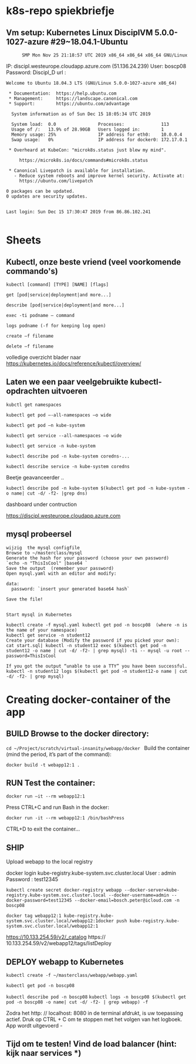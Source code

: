 # k8s-repo  spiekbriefje


## Vm setup: Kubernetes Linux DisciplVM 5.0.0-1027-azure #29~18.04.1-Ubuntu 
          SMP Mon Nov 25 21:18:57 UTC 2019 x86_64 x86_64 x86_64 GNU/Linux

IP:     discipl.westeurope.cloudapp.azure.com (51.136.24.239) 
User:   boscp08
Password: Discipl_D
url  :   


````
Welcome to Ubuntu 18.04.3 LTS (GNU/Linux 5.0.0-1027-azure x86_64)

 * Documentation:  https://help.ubuntu.com
 * Management:     https://landscape.canonical.com
 * Support:        https://ubuntu.com/advantage

  System information as of Sun Dec 15 18:05:34 UTC 2019

  System load:  0.0                Processes:              113
  Usage of /:   13.9% of 28.90GB   Users logged in:        1
  Memory usage: 25%                IP address for eth0:    10.0.0.4
  Swap usage:   0%                 IP address for docker0: 172.17.0.1

 * Overheard at KubeCon: "microk8s.status just blew my mind".

     https://microk8s.io/docs/commands#microk8s.status

 * Canonical Livepatch is available for installation.
   - Reduce system reboots and improve kernel security. Activate at:
     https://ubuntu.com/livepatch

0 packages can be updated.
0 updates are security updates.


Last login: Sun Dec 15 17:30:47 2019 from 86.86.102.241


````
 # Sheets 
 
 ## Kubectl, onze beste vriend (veel voorkomende commando's)
 
 `kubectl [command] [TYPE] [NAME] [flags] `

`get [pod|service|deployment|and more...] `

`describe [pod|service|deployment|and more...] `

`exec -ti podname – command `

`logs podname (-f for keeping log open) `

`create –f filename `

`delete –f filename  `
 
 volledige overzicht blader naar  https://kubernetes.io/docs/reference/kubectl/overview/
 
 ## Laten we een paar veelgebruikte kubectl-opdrachten uitvoeren
 
`kubctl get namespaces `

`kubectl get pod –-all-namespaces –o wide `

`kubectl get pod –n kube-system `

`kubectl get service --all-namespaces –o wide `

`kubectl get service -n kube-system `

`kubectl describe pod -n kube-system coredns-... `

`kubectl describe service -n kube-system coredns `

Beetje geavanceerder ..

`kubectl describe pod -n kube-system $(kubectl get pod -n kube-system -o name| cut -d/ -f2- |grep dns)`


 dashboard under contruction

https://discipl.westeurope.cloudapp.azure.com 
 
## mysql probeersel 
````
wijzig  the mysql configfile 
Browse to ~/masterclass/mysql 
Generate the hash for your password (choose your own password) 
`echo -n "ThisIsCool" |base64 `
Save the output  (remember your password) 
Open mysql.yaml with an editor and modify: 

data:
  password: `insert your generated base64 hash`

Save the file!  


Start mysql in Kubernetes 

kubectl create -f mysql.yaml kubectl get pod -n boscp08  (where -n is the name of your namespace)
kubectl get service -n student12 
Create your database (Modify the password if you picked your own): 
cat start.sql| kubectl -n student12 exec $(kubectl get pod -n student12 -o name | cut -d/ -f2- | grep mysql) -ti -- mysql -u root --password=ThisIsCool 

If you got the output “unable to use a TTY” you have been successful. kubectl -n student12 logs $(kubectl get pod -n student12-o name | cut -d/ -f2- | grep mysql)
````


# Creating docker-container of the app 

## BUILD Browse to the docker directory: 

`cd ~/Project/scratch/virtual-insanity/webapp/docker `
Build the container (mind the period, it’s part of the command): 

`docker build -t webapp12:1 .`

## RUN Test the container: 

`docker run –it --rm webapp12:1`

Press CTRL+C and run Bash in the docker: 

`docker run -it --rm webapp12:1 /bin/bashPress `

CTRL+D to exit the container...


##  SHIP

Upload webapp to the local registry 

docker login kube-registry.kube-system.svc.cluster.local User : admin Password : test12345 

`kubectl create secret docker-registry webapp --docker-server=kube-registry.kube-system.svc.cluster.local --docker-username=admin --docker-password=test12345 --docker-email=bosch.peter@icloud.com -n boscp08`

`docker tag webapp12:1 kube-registry.kube-system.svc.cluster.local/webapp12:1docker push kube-registry.kube-system.svc.cluster.local/webapp12:1`


https://10.133.254.59/v2/_catalog 
https:// 10.133.254.59/v2/webapp12/tags/listDeploy 


## DEPLOY webapp to Kubernetes

`kubectl create -f ~/masterclass/webapp/webapp.yaml `

`kubectl get pod -n boscp08`

`kubectl describe pod -n boscp08`
`kubectl logs -n boscp08 $(kubectl get pod -n boscp08 -o name| cut -d/ -f2- | grep webapp) -f`

Zodra het http: // localhost: 8080 in de terminal afdrukt, is uw toepassing actief.
Druk op CTRL + C om te stoppen met het volgen van het logboek. 
App wordt uitgevoerd -

## Tijd om te testen! Vind de load balancer (hint: kijk naar services *)








 
